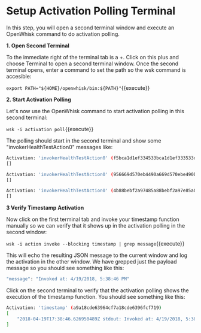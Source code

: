 # Setup Activation Polling Terminal

In this step, you will open a second terminal window and execute an OpenWhisk command to do activation polling.

**1. Open Second Terminal**

To the immediate right of the terminal tab is a +.  Click on this plus and choose Terminal to open a second terminal window.
Once the second terminal opens, enter a command to set the path so the wsk command is accesible:

``export PATH="${HOME}/openwhisk/bin:${PATH}"``{{execute}}

**2. Start Activation Polling**

Let's now use the OpenWhisk command to start activation polling in this second terminal:

``wsk -i activation poll``{{execute}}

The polling should start in the second terminal and show some "invokerHealthTestAction0" messages like:

```sh
Activation: 'invokerHealthTestAction0' (f5bca1d1ef334533bca1d1ef333533de)
[]

Activation: 'invokerHealthTestAction0' (956669d570eb4490a669d570ebe490bd)
[]

Activation: 'invokerHealthTestAction0' (4b88bebf2a97485a88bebf2a97e85a08)
[]
```

**3 Verify Timestamp Activation**

Now click on the first terminal tab and invoke your timestamp function manually so we can verify that it shows up in the 
activation polling in the second window:

``wsk -i action invoke --blocking timestamp | grep message``{{execute}}

This will echo the resulting JSON message to the current window and log the activation in the other window.  We have
grepped just the payload message so you should see something like this:

```sh
"message": "Invoked at: 4/19/2018, 5:38:46 PM"
```

Click on the second terminal to verify that the activation polling shows the execution of the timestamp function.
You should see something like this:

```sh
Activation: 'timestamp' (a9a18cde63964cf7a18cde6396fcf719)
[
    "2018-04-19T17:38:46.626950489Z stdout: Invoked at: 4/19/2018, 5:38:46 PM"
]
```
